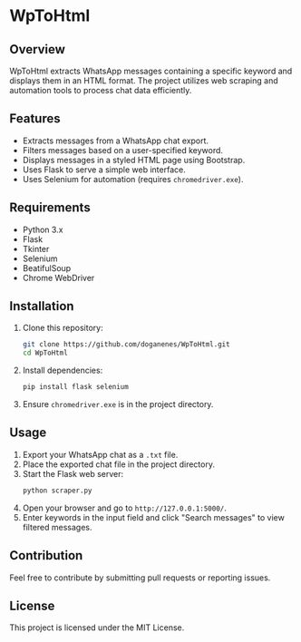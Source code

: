 # WpToHtml 

## Overview
WpToHtml extracts WhatsApp messages containing a specific keyword and displays them in an HTML format. The project utilizes web scraping and automation tools to process chat data efficiently.

## Features
- Extracts messages from a WhatsApp chat export.
- Filters messages based on a user-specified keyword.
- Displays messages in a styled HTML page using Bootstrap.
- Uses Flask to serve a simple web interface.
- Uses Selenium for automation (requires `chromedriver.exe`).

## Requirements
- Python 3.x
- Flask
- Tkinter
- Selenium
- BeatifulSoup
- Chrome WebDriver

## Installation
1. Clone this repository:
   ```bash
   git clone https://github.com/doganenes/WpToHtml.git
   cd WpToHtml
   ```
2. Install dependencies:
   ```bash
   pip install flask selenium
   ```
3. Ensure `chromedriver.exe` is in the project directory.

## Usage
1. Export your WhatsApp chat as a `.txt` file.
2. Place the exported chat file in the project directory.
3. Start the Flask web server:
   ```bash
   python scraper.py
   ```
4. Open your browser and go to `http://127.0.0.1:5000/`.
5. Enter keywords in the input field and click "Search messages" to view filtered messages.

## Contribution
Feel free to contribute by submitting pull requests or reporting issues.

## License
This project is licensed under the MIT License.


